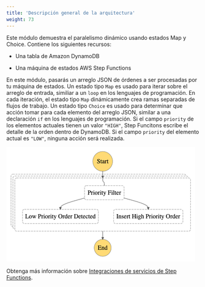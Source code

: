 ```yaml
---
title: 'Descripción general de la arquitectura'
weight: 73
---
```


Este módulo demuestra el paralelismo dinámico usando estados Map y Choice. Contiene los siguientes recursos:

- Una tabla de Amazon DynamoDB

- Una máquina de estados AWS Step Functions

En este módulo, pasarás un arreglo JSON de órdenes a ser procesadas por tu máquina de estados. Un estado tipo `Map` es usado para iterar sobre el arreglo de entrada, similiar a un `loop` en los lenguajes de programación. En cada iteración, el estado tipo `Map` dinámicamente crea ramas separadas de flujos de trabajo. Un estado tipo `Choice` es usado para determinar que acción tomar para cada elemento del arreglo JSON, similar a una declaración `if` en los lenguajes de programación. Si el campo `priority` de los elementos actuales tienen un valor `"HIGH"`, Step Funcitons escribe el detalle de la orden dentro de DynamoDB. Si el campo `priority` del elemento actual es `"LOW"`, ninguna acción será realizada. 

![Visual Workflow](/static/img/module-5/visual-workflow.png)

Obtenga más información sobre [Integraciones de servicios de Step Functions](https://docs.aws.amazon.com/step-functions/latest/dg/concepts-service-integrations.html).
